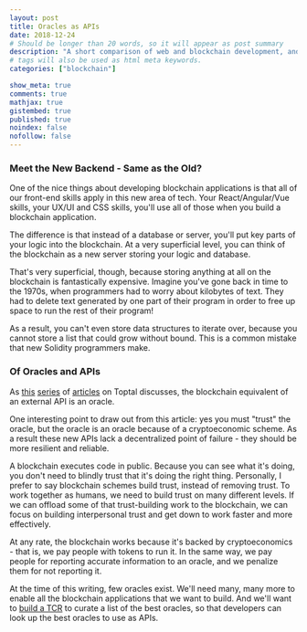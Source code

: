 ```yaml
---
layout: post
title: Oracles as APIs
date: 2018-12-24
# Should be longer than 20 words, so it will appear as post summary
description: "A short comparison of web and blockchain development, and the uses of oracles"
# tags will also be used as html meta keywords.
categories: ["blockchain"]

show_meta: true
comments: true
mathjax: true
gistembed: true
published: true
noindex: false
nofollow: false
---
```


### Meet the New Backend - Same as the Old?
One of the nice things about developing blockchain applications is that all of
  our front-end skills apply in this new area of tech. Your React/Angular/Vue
  skills, your UX/UI and CSS skills, you'll use all of those when you build a
  blockchain application.

The difference is that instead of a database or server, you'll put key parts of
  your logic into the blockchain. At a very superficial level, you can think of
  the blockchain as a new server storing your logic and database.

That's very superficial, though, because storing anything at all on the
  blockchain is fantastically expensive. Imagine you've gone back in time to the
  1970s, when programmers had to worry about kilobytes of text. They had to
  delete text generated by one part of their program in order to free up space
  to run the rest of their program!

As a result, you can't even store data structures to iterate over, because you
  cannot store a list that could grow without bound. This is a common mistake that new Solidity programmers make.

### Of Oracles and APIs
As [this](https://www.toptal.com/ethereum/ethereum-oracle-contracts-tutorial-pt1) [series](https://www.toptal.com/ethereum/ethereum-solidity-oracle-contracts-pt2) of [articles](https://www.toptal.com/ethereum/oracle-contracts-tutorial-pt3) on Toptal discusses, the blockchain equivalent of an external API is an oracle.

One interesting point to draw out from this article: yes you must "trust" the oracle, but the oracle is an oracle because of a cryptoeconomic scheme. As a result these new APIs lack a decentralized point of failure - they should be more resilient and reliable. 
  
A blockchain executes code in public. Because you can see what it's doing, you
  don't need to blindly trust that it's doing the right thing. Personally, I
  prefer to say blockchain schemes build trust, instead of removing trust. To
  work together as humans, we need to build trust on many different levels. If
  we can offload some of that trust-building work to the blockchain, we can
  focus on building interpersonal trust and get down to work faster and more
  effectively.

At any rate, the blockchain works because it's backed by cryptoeconomics - that is, we pay
  people with tokens to run it. In the same way, we pay people for reporting
  accurate information to an oracle, and we penalize them for not reporting it.

At the time of this writing, few oracles exist. We'll need many, many more to
  enable all the blockchain applications that we want to build. And we'll want
  to [build a TCR](http://coyotespike.github.io/blockchain/2018/05/05/A-Very-Snobby-Club.html) to curate a list of the best oracles, so that developers can
  look up the best oracles to use as APIs.
